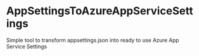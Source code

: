 # AppSettingsToAzureAppServiceSettings
Simple tool to transform appsettings.json into ready to use Azure App Service Settings
